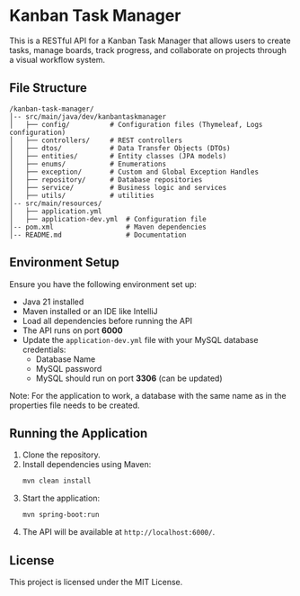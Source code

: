 # Kanban Task Manager
This is a RESTful API for a Kanban Task Manager that allows users to create tasks, manage boards, track progress, and collaborate on projects through a visual workflow system.

## File Structure
```
/kanban-task-manager/
│-- src/main/java/dev/kanbantaskmanager
│   ├── config/          # Configuration files (Thymeleaf, Logs configuration)
│   ├── controllers/     # REST controllers
│   ├── dtos/            # Data Transfer Objects (DTOs)
│   ├── entities/        # Entity classes (JPA models)
│   ├── enums/           # Enumerations
│   ├── exception/       # Custom and Global Exception Handles
│   ├── repository/      # Database repositories
│   ├── service/         # Business logic and services
│   ├── utils/           # utilities
│-- src/main/resources/
│   ├── application.yml  
│   ├── application-dev.yml  # Configuration file
│-- pom.xml                  # Maven dependencies
│-- README.md                # Documentation
```
## Environment Setup
Ensure you have the following environment set up:

- Java 21 installed
- Maven installed or an IDE like IntelliJ
- Load all dependencies before running the API
- The API runs on port **6000**
- Update the `application-dev.yml` file with your MySQL database credentials:
    - Database Name
    - MySQL password
    - MySQL should run on port **3306** (can be updated)

Note: For the application to work, a database with the same name as in the properties file needs to be created.

## Running the Application
1. Clone the repository.
2. Install dependencies using Maven:
   ```sh
   mvn clean install
   ```
3. Start the application:
   ```sh
   mvn spring-boot:run
   ```
4. The API will be available at `http://localhost:6000/`.

## License
This project is licensed under the MIT License.